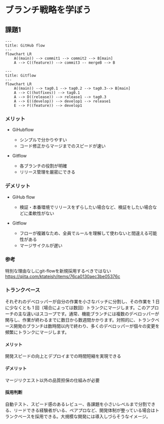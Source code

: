 # ブランチ戦略を学ぼう

## 課題1

```mermaid
---
title: GitHub flow
---
flowchart LR
    A((main)) --> commit1 --> commit2 --> B[main]
    A --> C((feature)) --> commit3 -- mergeB --> B
```

```mermaid
---
title: Gitflow
---
flowchart LR
    A((main)) --> tag0.1 --> tag0.2 --> tag0.3--> B[main]
    A --> C((hotfixes)) --> tag0.1
    A --> D((release)) --> release1 --> tag0.3
    A --> E((develop)) --> develop1 --> release1
    E --> F((feature)) --> develop1
```

### メリット

- GiHubflow
  - シンプルで分かりやすい
  - コード修正からマージまでのスピードが速い

- Gitflow
  - 各ブランチの役割が明確
  - リリース管理を厳密にできる

### デメリット

- GiHub flow
  - 検証・本番環境でリリースをずらしたい場合など、検証をしたい場合などに柔軟性がない

- Gitflow
  - フローが複雑なため、全員でルールを理解して使わないと間違える可能性がある
  - マージサイクルが遅い

### 参考

特別な理由なしにgit-flowを新規採用するべきではない
https://qiita.com/ktateish/items/76ca0130aec3be05376c

### トランクベース

それぞれのデベロッパーが自分の作業を小さなバッチに分割し、その作業を 1 日に少なくとも 1 回（場合によっては数回）トランクにマージします。このアプローチの主な違いはスコープです。通常、機能ブランチには複数のデベロッパーが関与し、作業が終わるまでに数日から数週間かかります。対照的に、トランクベース開発のブランチは数時間以内で終わり、多くのデベロッパーが個々の変更を頻繁にトランクにマージします。

#### メリット

開発スピードの向上とデプロイまでの時間短縮を実現できる

#### デメリット

マージリクエスト以外の品質担保の仕組みが必要

#### 採用判断

自動テスト、スピード感のあるレビュー、各課題を小さいレベルまで分割できる、リードできる経験者がいる、ペアプロなど、開発体制が整っている場合はトランクベースを採用できる。大規模な開発には導入しづらそうなイメージ。
